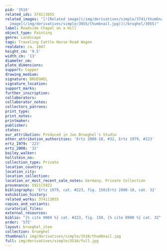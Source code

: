 ```yaml
---
pid: '3516'
related_ids: 3741|3055
related_images: "[![Related image](/img/derivatives/simple/3741/thumbnail.jpg)](/brughel/3741)|[![Related
  image](/img/derivatives/simple/3055/thumbnail.jpg)](/brughel/3055)"
label: Roadside Chapel on a Hill
object_type: Painting
genre: Landscape
tags: Traveling Cattle Horse Road Wagon
realdate: ca. 1607
height_cm: '9.5'
width_cm: '13'
diameter_cm: 
plate_dimensions: 
support: Copper
drawing_medium: 
signature: BRUEGHEL
signature_location: 
support_marks: 
further_inscription: 
collaborators: 
collaborator_notes: 
collectors_patrons: 
print_type: 
print_notes: 
printmaker: 
publisher: 
states: 
our_attribution: Produced in Jan Brueghel's Studio
other_attribution_authorities: 'Ertz 2008-10, #32, Ertz 1979, #223'
ertz_1979: '223'
ertz_2008: '32'
bailey_walker: 
hollstein_no: 
collection_type: Private
location_country: 
location_city: 
location_collection: 
location_or_most_recent_sale_notes: Germany, Private Collection
provenance: 5921|5922
bibliography: 'Ertz 1979, cat. #223, fig. 150|Ertz 2008-10, cat. 32'
exhibition_history: 
related_works: 3741|3055
copies_and_variants: 
curatorial_files: 
external_resources: 
biblio: "{% cite 9004 %} cat. #223, fig. 150, {% cite 8900 %} cat. 32"
order: '575'
layout: brueghel_item
collection: brueghel
thumbnail: img/derivatives/simple/3516/thumbnail.jpg
full: img/derivatives/simple/3516/full.jpg
---
```

